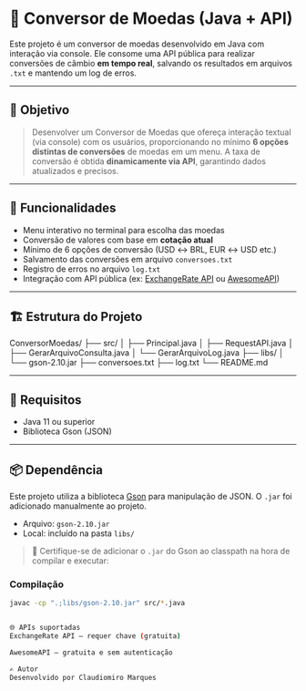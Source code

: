 # 💱 Conversor de Moedas (Java + API)

Este projeto é um conversor de moedas desenvolvido em Java com interação via console. Ele consome uma API pública para realizar conversões de câmbio **em tempo real**, salvando os resultados em arquivos `.txt` e mantendo um log de erros.

---

## 🧾 Objetivo

> Desenvolver um Conversor de Moedas que ofereça interação textual (via console) com os usuários, proporcionando no mínimo **6 opções distintas de conversões** de moedas em um menu. A taxa de conversão é obtida **dinamicamente via API**, garantindo dados atualizados e precisos.

---

## 📌 Funcionalidades

- Menu interativo no terminal para escolha das moedas
- Conversão de valores com base em **cotação atual**
- Mínimo de 6 opções de conversão (USD ↔ BRL, EUR ↔ USD etc.)
- Salvamento das conversões em arquivo `conversoes.txt`
- Registro de erros no arquivo `log.txt`
- Integração com API pública (ex: [ExchangeRate API](https://www.exchangerate-api.com/) ou [AwesomeAPI](https://docs.awesomeapi.com.br))

---

## 🏗 Estrutura do Projeto
ConversorMoedas/
├── src/
│ ├── Principal.java
│ ├── RequestAPI.java
│ ├── GerarArquivoConsulta.java
│ └── GerarArquivoLog.java
├── libs/
│ └── gson-2.10.jar
├── conversoes.txt
├── log.txt
└── README.md


---

## 🧰 Requisitos

- Java 11 ou superior
- Biblioteca Gson (JSON)

---

## 📦 Dependência

Este projeto utiliza a biblioteca [Gson](https://github.com/google/gson) para manipulação de JSON. O `.jar` foi adicionado manualmente ao projeto.

- Arquivo: `gson-2.10.jar`  
- Local: incluído na pasta `libs/`

> 🔧 Certifique-se de adicionar o `.jar` do Gson ao classpath na hora de compilar e executar:

### Compilação

```bash
javac -cp ".;libs/gson-2.10.jar" src/*.java


🌐 APIs suportadas
ExchangeRate API – requer chave (gratuita)

AwesomeAPI – gratuita e sem autenticação

✍️ Autor
Desenvolvido por Claudiomiro Marques
